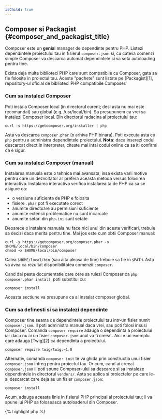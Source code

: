 ```yaml
---
isChild: true
---
```


## Composer si Packagist {#composer_and_packagist_title}

Composer este un **genial** manager de dependinte pentru PHP. Listezi dependintele proiectului tau in fisierul `composer.json` si, cu cateva
comenzi simple Composer va descarca automat dependintele si va seta autoloading pentru tine.

Exista deja multe biblioteci PHP care sunt compatibile cu Composer, gata sa fie folosite in proiectul tau. Aceste "pachete" sunt
listate pe [Packagist][1], repository-ul oficial de biblioteci PHP compatibile Composer.

### Cum sa instalezi Composer

Poti instala Composer local (in directorul curent; desi asta nu mai este recomandat) sau global (e.g. /usr/local/bin).
Sa presupunem ca vrei sa instalezi Composer local. Din directorul radacina al proiectului tau:

    curl -s https://getcomposer.org/installer | php

Asta va descarca `composer.phar` (o arhiva PHP binara). Poti executa asta cu `php` pentru a administra dependintele proiectului.
<strong>Nota:</strong> daca inserezi codul descarcat direct in interpreter, citeste mai intai codul online ca sa iti confirmi ca e sigur.

### Cum sa instalezi Composer (manual)

Instalarea manuala este o tehnica mai avansata; insa exista varii motive pentru care un dezvoltator ar prefera
aceasta metoda versus folosirea interactiva. Instalarea interactiva verifica instalarea ta de PHP ca sa
se asigure ca:

- o versiune suficienta de PHP e folosita
- fisiere `.phar` pot fi executate corect
- anumite directoare au permisiuni suficiente
- anumite extensii problematice nu sunt incarcate
- anumite setari din `php.ini` sunt setate

Deoarece o instalare manuala nu face nici unul din aceste verificari, trebuie sa decizi daca
merita pentru tine. Mai jos este cum obtii Composer manual:

    curl -s https://getcomposer.org/composer.phar -o $HOME/local/bin/composer
    chmod +x $HOME/local/bin/composer

Calea `$HOME/local/bin` (sau alta aleasa de tine) trebuie sa fie in `$PATH`. Asta va avea ca rezultat
disponibilitatea comenzii `composer`.

Cand dai peste documentatie care cere sa rulezi Composer ca `php composer.phar install`, poti substitui cu:

    composer install
    
Aceasta sectiune va presupune ca ai instalat composer global.

### Cum sa definesti si sa instalezi dependinte

Composer tine seama de dependintele proiectului tau intr-un fisier numit `composer.json`. Il poti administra manual daca vrei,
sau poti folosi insusi Composer. Comanda `composer require` adauga o dependinta a proiectului iar daca nu ai un fisier
`composer.json` unul va fi creeat. Aici e un exemplu care adauga [Twig][2] ca dependinta a proiectului.

	composer require twig/twig:~1.8

Alternativ, comanda `composer init` te va ghida prin constructia unui fisier `composer.json` intreg pentru proiectul tau.
Oricum, cand ai creeat `composer.json` ii poti spune Composer-ului sa descarce si sa instaleze dependintele in
directorul `vendors/`. Asta se aplica si proiectelor pe care le-ai descarcat care deja au un fisier `composer.json`:

    composer install

Acum, adauga aceasta linie in fisierul PHP principal al proiectului tau; ii va spune lui PHP sa foloseasca autoloaderul
din Composer.

{% highlight php %}
<?php
require 'vendor/autoload.php';
{% endhighlight %}

Acum iti poti folosi dependintele in proiect, iar ele for fi incarcate automat cand e nevoie de ele.

### Actualizarea dependintelor

Composer creeaza un fisier numit `composer.lock` care stocheaza versiunea exacta a fiecarui pachet pe care il
descarca cand ai executat prima data `php composer.phar install`. Daca impartasesti proiectul tau cu alti
dezvoltatori si `composer.lock` este parte a distributiei tale, cand ei executa `php composer.phar install`
ei vor obtine aceleasi versiuni ca si tine. Pentru a iti actualiza dependintele, ruleaza
`php composer.phar update`.

Asta este cel mai util cand iti definesti necesitatile ca versiuni flexibile. De exemplu o versiune necesara
de ~1.8 inseamna "orice mai noi decat 1.8.0, dar mai jos decat 2.0.x-dev". Poti folosi `*` ca in `1.8.*`.
Acum comanda `php composer.phar update` va actualiza toate dependintele catre cea mai noua versiune definita de tine.

### Instiintari de actualizare

Pentru a primi instiintari de noi versiuni te poti inscrie in [VersionEye][3], un serviciu web care monitorizeaza
conturile tale GitHub si BitBucket dupa fisiere `composer.json` si care trimite email-uri cu noile pachete lansate.

### Verificarea dependintelor tale impotriva problemelor de securitate

[Security Advisories Checker][4] este un serviciu web si o unealta de linie de comanda, ambele vor examina `composer.lock`
si iti vor spune daca ai nevoie sa actualizezi vreuna din dependinte.

* [Afla despre Composer][5]

[1]: http://packagist.org/
[2]: http://twig.sensiolabs.org
[3]: https://www.versioneye.com/
[4]: https://security.sensiolabs.org/
[5]: http://getcomposer.org/doc/00-intro.md

